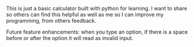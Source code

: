 This is just a basic calculator built with python for learning. I want to share so others can find this helpful as well as me so I can improve my programming, from others feedback.


Future feature enhancements: when you type an option, if there is a space before or after the option it will read as invalid input. 

